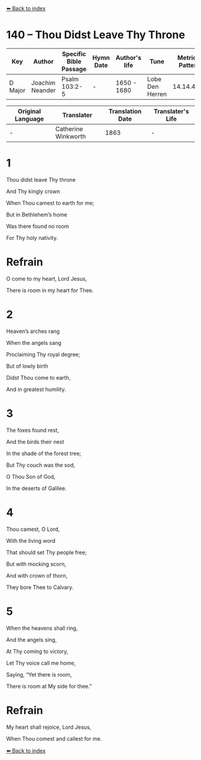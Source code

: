 [⬅️ Back to index](../README.md)

# 140 – Thou Didst Leave Thy Throne

Key | Author   | Specific Bible Passage     |Hymn Date |Author's life |Tune |Metrical Pattern   |Composer/Source                                                                                        
-- | --------- | ---------------------------|----------|--------------|-----|-------------------|-------------   
D Major  | Joachim Neander      | Psalm 103:2-5 | -  | 1650 - 1680 | Lobe Den Herren | 14.14.4.7.8 | Chorale Book for England, 1863 

Original Language | Translater | Translation Date   | Translater's Life     
----------------- | --------- | --------------------|-------------   
\-  | Catherine Winkworth      | 1863 | -  | 1827 - 1878 



# 1

Thou didst leave Thy throne

And Thy kingly crown

When Thou camest to earth for me;

But in Bethlehem’s home

Was there found no room

For Thy holy nativity.



# Refrain

O come to my heart, Lord Jesus,

There is room in my heart for Thee.



# 2

Heaven’s arches rang

When the angels sang

Proclaiming Thy royal degree;

But of lowly birth

Didst Thou come to earth,

And in greatest humility.



# 3

The foxes found rest,

And the birds their nest

In the shade of the forest tree;

But Thy couch was the sod,

O Thou Son of God,

In the deserts of Galilee.



# 4

Thou camest, O Lord,

With the living word

That should set Thy people free;

But with mocking scorn,

And with crown of thorn,

They bore Thee to Calvary.



# 5

When the heavens shall ring,

And the angels sing,

At Thy coming to victory,

Let Thy voice call me home,

Saying, “Yet there is room,

There is room at My side for thee.”



# Refrain

My heart shall rejoice, Lord Jesus,

When Thou comest and callest for me.

[⬅️ Back to index](../README.md)

